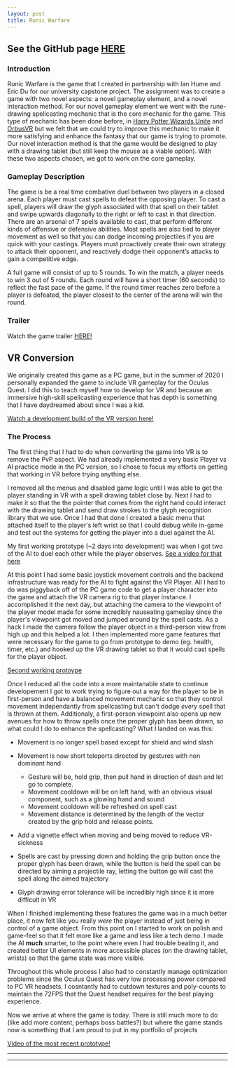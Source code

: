 ```yaml
---
layout: post
title: Runic Warfare
---
```

## See the GitHub page [HERE](https://github.com/Humeian/Runic-Warfare) ##

### Introduction ###
Runic Warfare is the game that I created in partnership with Ian Hume and Eric Du for our university capstone project. The assignment was to create a game with two novel aspects: a novel gameplay element, and a novel interaction method. For our novel gameplay element we went with the rune-drawing spellcasting mechanic that is the core mechanic for the game. This type of mechanic has been done before, in [Harry Potter Wizards Unite](https://www.harrypotterwizardsunite.com/) and [OrbusVR](https://orbusvr.com/) but we felt that we could try to improve this mechanic to make it more satisfying and enhance the fantasy that our game is trying to promote. Our novel interaction method is that the game would be designed to play with a drawing tablet (but still keep the mouse as a viable option). With these two aspects chosen, we got to work on the core gameplay.

### Gameplay Description ###
The game is be a real time combative duel between two players in a closed arena. Each player must cast spells to defeat the opposing player. To cast a spell, players will draw the glyph associated with that spell on their tablet and swipe upwards diagonally to the right or left to cast in that direction. There are an arsenal of 7 spells available to cast, that perform different kinds of offensive or defensive abilities. Most spells are also tied to player movement as well so that you can dodge incoming projectiles if you are quick with your castings. Players must proactively create their own strategy to attack their opponent, and reactively dodge their opponent’s attacks to gain a competitive edge.

A full game will consist of up to 5 rounds. To win the match, a player needs to win 3 out of 5 rounds. Each round will have a short timer (60 seconds) to reflect the fast pace of the game. If the round timer reaches zero before a player is defeated, the player closest to the center of the arena will win the round.

### Trailer ###
Watch the game trailer [HERE!](https://drive.google.com/file/d/1klF-dTSdYPenY6QC5KtA3V824kYMQNOJ/view?usp=sharing)




## VR Conversion ##
We originally created this game as a PC game, but in the summer of 2020 I personally expanded the game to include VR gameplay for the Oculus Quest. I did this to teach myself how to develop for VR and because an immersive high-skill spellcasting experience that has depth is something that I have daydreamed about since I was a kid.

[Watch a development build of the VR version here!](https://drive.google.com/file/d/1uMh-VzbjQ6_ujYMGR3vqL3E0O-7hHtpv/view?usp=sharing)

### The Process ###
The first thing that I had to do when converting the game into VR is to remove the PvP aspect. We had already implemented a very basic Player vs AI practice mode in the PC version, so I chose to focus my efforts on getting that working in VR before trying anything else.

I removed all the menus and disabled game logic until I was able to get the player standing in VR with a spell drawing tablet close by. Next I had to make it so that the the pointer that comes from the right hand could interact with the drawing tablet and send draw strokes to the glyph recognition library that we use. Once I had that done I created a basic menu that attached itself to the player's left wrist so that I could debug while in-game and test out the systems for getting the player into a duel against the AI.

My first working prototype (~2 days into development) was when I got two of the AI to duel each other while the player observes.
[See a video for that here](https://drive.google.com/file/d/1c-A6WQk_92Tl09Vpk0iCLZ_yrLYW_lzK/view?usp=sharing)

At this point I had some basic joystick movement controls and the backend infrastructure was ready for the AI to fight against the VR Player. All I had to do was piggyback off of the PC game code to get a player character into the game and attach the VR camera rig to that player instance. I accomplished it the next day, but attaching the camera to the viewpoint of the player model made for some incredibly nauseating gameplay since the player's viewpoint got moved and jumped around by the spell casts. As a hack I made the camera follow the player object in a third-person view from high up and this helped a lot. I then implemented more game features that were necessary for the game to go from prototype to demo (eg. health, timer, etc.) and hooked up the VR drawing tablet so that it would cast spells for the player object.

[Second working protoype](https://drive.google.com/file/d/1q8_DMIkc8NYlhlzIu0He-GcZEEKPEwD5/view?usp=sharing)

Once I reduced all the code into a more maintanable state to continue developement I got to work trying to figure out a way for the player to be in first-person and have a balanced movement mechanic so that they control movement independantly from spellcasting but can't dodge *every* spell that is thrown at them. Additionaly, a first-person viewpoint also opens up new avenues for how to throw spells once the proper glyph has been drawn, so what could I do to enhance the spellcasting? What I landed on was this:

  - Movement is no longer spell based except for shield and wind slash
  - Movement is now short teleports directed by gestures with non dominant hand
    - Gesture will be, hold grip, then pull hand in direction of dash and let go to complete.
    - Movement cooldown will be on left hand, with an obvious visual component, such as a glowing hand and sound
    - Movement cooldown will be refreshed on spell cast
    - Movement distance is determined by the length of the vector created by the grip hold and release points.
  - Add a vignette effect when moving and being moved to reduce VR-sickness

  - Spells are cast by pressing down and holding the grip button once the proper glyph has been drawn, while the button is held the spell can be directed by aiming a projectile ray, letting the button go will cast the spell along the aimed trajectory
  - Glyph drawing error tolerance will be incredibly high since it is more difficult in VR

When I finished implementing these features the game was in a much better place, it now felt like you really *were* the player instead of just being in control of a game object. From this point on I started to work on polish and game-feel so that it felt more like a game and less like a tech demo. I made the AI **much** smarter, to the point where even I had trouble beating it, and created better UI elements in more accessible places (on the drawing tablet, wrists) so that the game state was more visible.

Throughout this whole process I also had to constantly manage optimization problems since the Oculus Quest has very low processing power compared to PC VR headsets. I cosntantly had to cutdown textures and poly-counts to maintain the 72FPS that the Quest headset requires for the best playing experience.

Now we arrive at where the game is today. There is still much more to do (like add more content, perhaps boss battles?) but where the game stands now is something that I am proud to put in my portfolio of projects

[Video of the most recent prototype!](https://drive.google.com/file/d/1uMh-VzbjQ6_ujYMGR3vqL3E0O-7hHtpv/view?usp=sharing)

----
****
